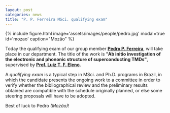 ```yaml
---
layout: post
categories: news
title: "P. P. Ferreira MSci. qualifying exam"
---
```


<div class="col-md-5 float-left mr-2">
{% include figure.html image='assets/images/people/pedro.jpg' modal=true id='mozao' caption="Mozão" %}
</div>

Today the qualifying exam of our group member **[Pedro P. Ferreira]**, will take place in our department. The title of the work is **"Ab initio investigation of the electronic and phononic structure of superconducting TMDs"**, supervised by **[Prof. Luiz T. F. Eleno]**.

A *qualifying exam* is a typical step in MSci. and Ph.D. programs in Brazil, in which the candidate presents the ongoing work to a committee in order to verify whether the bibliographical review and the preliminary results obtained are compatible with the schedule originally planned, or else some steering proposals will have to be adopted.

Best of luck to Pedro *(Mozão)*!

[Pedro P. Ferreira]: {{site.baseurl}}/team/PiresPedro.html
[Prof. Luiz T. F. Eleno]: {{site.baseurl}}/team/01-luizeleno.html
